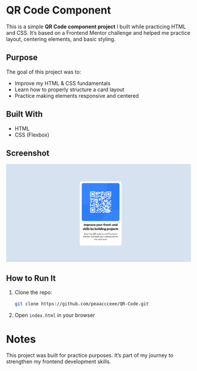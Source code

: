# QR Code Component

This is a simple **QR Code component project** I built while practicing HTML and CSS. It’s based on a Frontend Mentor challenge and helped me practice layout, centering elements, and basic styling.

## Purpose

The goal of this project was to:

- Improve my HTML & CSS fundamentals
- Learn how to properly structure a card layout
- Practice making elements responsive and centered

## Built With

- HTML  
- CSS (Flexbox)

## Screenshot

![QR Code Preview](./Images/screenshot.PNG)

## How to Run It

1. Clone the repo:
   ```bash
   git clone https://github.com/peaaccceee/QR-Code.git
   ```
2. Open ```index.html``` in your browser

# Notes
This project was built for practice purposes. It’s part of my journey to strengthen my frontend development skills.